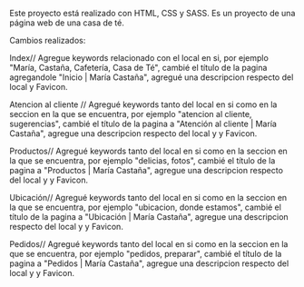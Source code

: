 Este proyecto está realizado con HTML, CSS y SASS. Es un proyecto de una página web de una casa de té.

Cambios realizados:

Index// Agregue keywords relacionado con el local en si, por ejemplo "María, Castaña, Cafetería, Casa de Té", cambié el título de la pagina agregandole "Inicio | María Castaña", agregué una descripcion respecto del local y Favicon.

Atencion al cliente // Agregué keywords tanto del local en si como en la seccion en la que se encuentra, por ejemplo "atencion al cliente, sugerencias", cambié el título de la pagina a "Atención al cliente | María Castaña", agregue una descripcion respecto del local y y Favicon.

Productos// Agregué keywords tanto del local en si como en la seccion en la que se encuentra, por ejemplo "delicias, fotos", cambié el título de la pagina a "Productos | María Castaña", agregue una descripcion respecto del local y y Favicon.

Ubicación// Agregué keywords tanto del local en si como en la seccion en la que se encuentra, por ejemplo "ubicacion, donde estamos", cambié el título de la pagina a "Ubicación | María Castaña", agregue una descripcion respecto del local y y Favicon.

Pedidos// Agregué keywords tanto del local en si como en la seccion en la que se encuentra, por ejemplo "pedidos, preparar", cambié el título de la pagina a "Pedidos | María Castaña", agregue una descripcion respecto del local y y Favicon.

